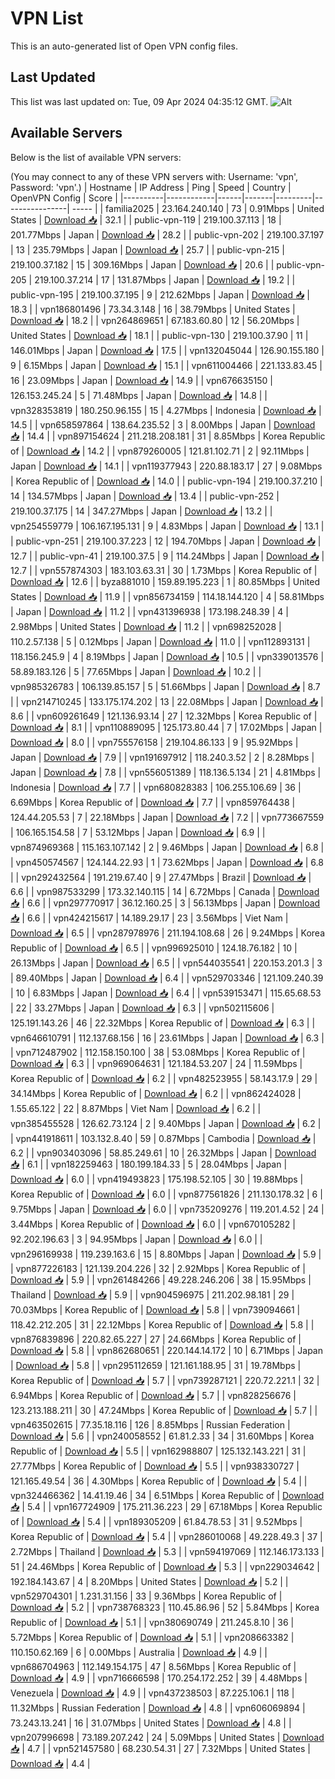 # VPN List

This is an auto-generated list of Open VPN config files.

## Last Updated

This list was last updated on: Tue, 09 Apr 2024 04:35:12 GMT.
![Alt](https://repobeats.axiom.co/api/embed/186b98318ef1479477931607c1ad7d823f12451f.svg "Repobeats analytics image")

## Available Servers

Below is the list of available VPN servers:

(You may connect to any of these VPN servers with: Username: 'vpn', Password: 'vpn'.)
| Hostname | IP Address | Ping | Speed | Country | OpenVPN Config | Score |
|----------|------------|------|-------|---------|----------------| ----- |
| familia2025 | 23.164.240.140 | 73 | 0.91Mbps | United States | [Download 📥](./configs/server_0_US.ovpn) | 32.1 |
| public-vpn-119 | 219.100.37.113 | 18 | 201.77Mbps | Japan | [Download 📥](./configs/server_1_JP.ovpn) | 28.2 |
| public-vpn-202 | 219.100.37.197 | 13 | 235.79Mbps | Japan | [Download 📥](./configs/server_2_JP.ovpn) | 25.7 |
| public-vpn-215 | 219.100.37.182 | 15 | 309.16Mbps | Japan | [Download 📥](./configs/server_3_JP.ovpn) | 20.6 |
| public-vpn-205 | 219.100.37.214 | 17 | 131.87Mbps | Japan | [Download 📥](./configs/server_4_JP.ovpn) | 19.2 |
| public-vpn-195 | 219.100.37.195 | 9 | 212.62Mbps | Japan | [Download 📥](./configs/server_5_JP.ovpn) | 18.3 |
| vpn186801496 | 73.34.3.148 | 16 | 38.79Mbps | United States | [Download 📥](./configs/server_6_US.ovpn) | 18.2 |
| vpn264869651 | 67.183.60.80 | 12 | 56.20Mbps | United States | [Download 📥](./configs/server_7_US.ovpn) | 18.1 |
| public-vpn-130 | 219.100.37.90 | 11 | 146.01Mbps | Japan | [Download 📥](./configs/server_8_JP.ovpn) | 17.5 |
| vpn132045044 | 126.90.155.180 | 9 | 6.15Mbps | Japan | [Download 📥](./configs/server_9_JP.ovpn) | 15.1 |
| vpn611004466 | 221.133.83.45 | 16 | 23.09Mbps | Japan | [Download 📥](./configs/server_10_JP.ovpn) | 14.9 |
| vpn676635150 | 126.153.245.24 | 5 | 71.48Mbps | Japan | [Download 📥](./configs/server_11_JP.ovpn) | 14.8 |
| vpn328353819 | 180.250.96.155 | 15 | 4.27Mbps | Indonesia | [Download 📥](./configs/server_12_ID.ovpn) | 14.5 |
| vpn658597864 | 138.64.235.52 | 3 | 8.00Mbps | Japan | [Download 📥](./configs/server_13_JP.ovpn) | 14.4 |
| vpn897154624 | 211.218.208.181 | 31 | 8.85Mbps | Korea Republic of | [Download 📥](./configs/server_14_KR.ovpn) | 14.2 |
| vpn879260005 | 121.81.102.71 | 2 | 92.11Mbps | Japan | [Download 📥](./configs/server_15_JP.ovpn) | 14.1 |
| vpn119377943 | 220.88.183.17 | 27 | 9.08Mbps | Korea Republic of | [Download 📥](./configs/server_16_KR.ovpn) | 14.0 |
| public-vpn-194 | 219.100.37.210 | 14 | 134.57Mbps | Japan | [Download 📥](./configs/server_17_JP.ovpn) | 13.4 |
| public-vpn-252 | 219.100.37.175 | 14 | 347.27Mbps | Japan | [Download 📥](./configs/server_18_JP.ovpn) | 13.2 |
| vpn254559779 | 106.167.195.131 | 9 | 4.83Mbps | Japan | [Download 📥](./configs/server_19_JP.ovpn) | 13.1 |
| public-vpn-251 | 219.100.37.223 | 12 | 194.70Mbps | Japan | [Download 📥](./configs/server_20_JP.ovpn) | 12.7 |
| public-vpn-41 | 219.100.37.5 | 9 | 114.24Mbps | Japan | [Download 📥](./configs/server_21_JP.ovpn) | 12.7 |
| vpn557874303 | 183.103.63.31 | 30 | 1.73Mbps | Korea Republic of | [Download 📥](./configs/server_22_KR.ovpn) | 12.6 |
| byza881010 | 159.89.195.223 | 1 | 80.85Mbps | United States | [Download 📥](./configs/server_23_US.ovpn) | 11.9 |
| vpn856734159 | 114.18.144.120 | 4 | 58.81Mbps | Japan | [Download 📥](./configs/server_24_JP.ovpn) | 11.2 |
| vpn431396938 | 173.198.248.39 | 4 | 2.98Mbps | United States | [Download 📥](./configs/server_25_US.ovpn) | 11.2 |
| vpn698252028 | 110.2.57.138 | 5 | 0.12Mbps | Japan | [Download 📥](./configs/server_26_JP.ovpn) | 11.0 |
| vpn112893131 | 118.156.245.9 | 4 | 8.19Mbps | Japan | [Download 📥](./configs/server_27_JP.ovpn) | 10.5 |
| vpn339013576 | 58.89.183.126 | 5 | 77.65Mbps | Japan | [Download 📥](./configs/server_28_JP.ovpn) | 10.2 |
| vpn985326783 | 106.139.85.157 | 5 | 51.66Mbps | Japan | [Download 📥](./configs/server_29_JP.ovpn) | 8.7 |
| vpn214710245 | 133.175.174.202 | 13 | 22.08Mbps | Japan | [Download 📥](./configs/server_30_JP.ovpn) | 8.6 |
| vpn609261649 | 121.136.93.14 | 27 | 12.32Mbps | Korea Republic of | [Download 📥](./configs/server_31_KR.ovpn) | 8.1 |
| vpn110889095 | 125.173.80.44 | 7 | 17.02Mbps | Japan | [Download 📥](./configs/server_32_JP.ovpn) | 8.0 |
| vpn755576158 | 219.104.86.133 | 9 | 95.92Mbps | Japan | [Download 📥](./configs/server_33_JP.ovpn) | 7.9 |
| vpn191697912 | 118.240.3.52 | 2 | 8.28Mbps | Japan | [Download 📥](./configs/server_34_JP.ovpn) | 7.8 |
| vpn556051389 | 118.136.5.134 | 21 | 4.81Mbps | Indonesia | [Download 📥](./configs/server_35_ID.ovpn) | 7.7 |
| vpn680828383 | 106.255.106.69 | 36 | 6.69Mbps | Korea Republic of | [Download 📥](./configs/server_36_KR.ovpn) | 7.7 |
| vpn859764438 | 124.44.205.53 | 7 | 22.18Mbps | Japan | [Download 📥](./configs/server_37_JP.ovpn) | 7.2 |
| vpn773667559 | 106.165.154.58 | 7 | 53.12Mbps | Japan | [Download 📥](./configs/server_38_JP.ovpn) | 6.9 |
| vpn874969368 | 115.163.107.142 | 2 | 9.46Mbps | Japan | [Download 📥](./configs/server_39_JP.ovpn) | 6.8 |
| vpn450574567 | 124.144.22.93 | 1 | 73.62Mbps | Japan | [Download 📥](./configs/server_40_JP.ovpn) | 6.8 |
| vpn292432564 | 191.219.67.40 | 9 | 27.47Mbps | Brazil | [Download 📥](./configs/server_41_BR.ovpn) | 6.6 |
| vpn987533299 | 173.32.140.115 | 14 | 6.72Mbps | Canada | [Download 📥](./configs/server_42_CA.ovpn) | 6.6 |
| vpn297770917 | 36.12.160.25 | 3 | 56.13Mbps | Japan | [Download 📥](./configs/server_43_JP.ovpn) | 6.6 |
| vpn424215617 | 14.189.29.17 | 23 | 3.56Mbps | Viet Nam | [Download 📥](./configs/server_44_VN.ovpn) | 6.5 |
| vpn287978976 | 211.194.108.68 | 26 | 9.24Mbps | Korea Republic of | [Download 📥](./configs/server_45_KR.ovpn) | 6.5 |
| vpn996925010 | 124.18.76.182 | 10 | 26.13Mbps | Japan | [Download 📥](./configs/server_46_JP.ovpn) | 6.5 |
| vpn544035541 | 220.153.201.3 | 3 | 89.40Mbps | Japan | [Download 📥](./configs/server_47_JP.ovpn) | 6.4 |
| vpn529703346 | 121.109.240.39 | 10 | 6.83Mbps | Japan | [Download 📥](./configs/server_48_JP.ovpn) | 6.4 |
| vpn539153471 | 115.65.68.53 | 22 | 33.27Mbps | Japan | [Download 📥](./configs/server_49_JP.ovpn) | 6.3 |
| vpn502115606 | 125.191.143.26 | 46 | 22.32Mbps | Korea Republic of | [Download 📥](./configs/server_50_KR.ovpn) | 6.3 |
| vpn646610791 | 112.137.68.156 | 16 | 23.61Mbps | Japan | [Download 📥](./configs/server_51_JP.ovpn) | 6.3 |
| vpn712487902 | 112.158.150.100 | 38 | 53.08Mbps | Korea Republic of | [Download 📥](./configs/server_52_KR.ovpn) | 6.3 |
| vpn969064631 | 121.184.53.207 | 24 | 11.59Mbps | Korea Republic of | [Download 📥](./configs/server_53_KR.ovpn) | 6.2 |
| vpn482523955 | 58.143.17.9 | 29 | 34.14Mbps | Korea Republic of | [Download 📥](./configs/server_54_KR.ovpn) | 6.2 |
| vpn862424028 | 1.55.65.122 | 22 | 8.87Mbps | Viet Nam | [Download 📥](./configs/server_55_VN.ovpn) | 6.2 |
| vpn385455528 | 126.62.73.124 | 2 | 9.40Mbps | Japan | [Download 📥](./configs/server_56_JP.ovpn) | 6.2 |
| vpn441918611 | 103.132.8.40 | 59 | 0.87Mbps | Cambodia | [Download 📥](./configs/server_57_KH.ovpn) | 6.2 |
| vpn903403096 | 58.85.249.61 | 10 | 26.32Mbps | Japan | [Download 📥](./configs/server_58_JP.ovpn) | 6.1 |
| vpn182259463 | 180.199.184.33 | 5 | 28.04Mbps | Japan | [Download 📥](./configs/server_59_JP.ovpn) | 6.0 |
| vpn419493823 | 175.198.52.105 | 30 | 19.88Mbps | Korea Republic of | [Download 📥](./configs/server_60_KR.ovpn) | 6.0 |
| vpn877561826 | 211.130.178.32 | 6 | 9.75Mbps | Japan | [Download 📥](./configs/server_61_JP.ovpn) | 6.0 |
| vpn735209276 | 119.201.4.52 | 24 | 3.44Mbps | Korea Republic of | [Download 📥](./configs/server_62_KR.ovpn) | 6.0 |
| vpn670105282 | 92.202.196.63 | 3 | 94.95Mbps | Japan | [Download 📥](./configs/server_63_JP.ovpn) | 6.0 |
| vpn296169938 | 119.239.163.6 | 15 | 8.80Mbps | Japan | [Download 📥](./configs/server_64_JP.ovpn) | 5.9 |
| vpn877226183 | 121.139.204.226 | 32 | 2.92Mbps | Korea Republic of | [Download 📥](./configs/server_65_KR.ovpn) | 5.9 |
| vpn261484266 | 49.228.246.206 | 38 | 15.95Mbps | Thailand | [Download 📥](./configs/server_66_TH.ovpn) | 5.9 |
| vpn904596975 | 211.202.98.181 | 29 | 70.03Mbps | Korea Republic of | [Download 📥](./configs/server_67_KR.ovpn) | 5.8 |
| vpn739094661 | 118.42.212.205 | 31 | 22.12Mbps | Korea Republic of | [Download 📥](./configs/server_68_KR.ovpn) | 5.8 |
| vpn876839896 | 220.82.65.227 | 27 | 24.66Mbps | Korea Republic of | [Download 📥](./configs/server_69_KR.ovpn) | 5.8 |
| vpn862680651 | 220.144.14.172 | 10 | 6.71Mbps | Japan | [Download 📥](./configs/server_70_JP.ovpn) | 5.8 |
| vpn295112659 | 121.161.188.95 | 31 | 19.78Mbps | Korea Republic of | [Download 📥](./configs/server_71_KR.ovpn) | 5.7 |
| vpn739287121 | 220.72.221.1 | 32 | 6.94Mbps | Korea Republic of | [Download 📥](./configs/server_72_KR.ovpn) | 5.7 |
| vpn828256676 | 123.213.188.211 | 30 | 47.24Mbps | Korea Republic of | [Download 📥](./configs/server_73_KR.ovpn) | 5.7 |
| vpn463502615 | 77.35.18.116 | 126 | 8.85Mbps | Russian Federation | [Download 📥](./configs/server_74_RU.ovpn) | 5.6 |
| vpn240058552 | 61.81.2.33 | 34 | 31.60Mbps | Korea Republic of | [Download 📥](./configs/server_75_KR.ovpn) | 5.5 |
| vpn162988807 | 125.132.143.221 | 31 | 27.77Mbps | Korea Republic of | [Download 📥](./configs/server_76_KR.ovpn) | 5.5 |
| vpn938330727 | 121.165.49.54 | 36 | 4.30Mbps | Korea Republic of | [Download 📥](./configs/server_77_KR.ovpn) | 5.4 |
| vpn324466362 | 14.41.19.46 | 34 | 6.51Mbps | Korea Republic of | [Download 📥](./configs/server_78_KR.ovpn) | 5.4 |
| vpn167724909 | 175.211.36.223 | 29 | 67.18Mbps | Korea Republic of | [Download 📥](./configs/server_79_KR.ovpn) | 5.4 |
| vpn189305209 | 61.84.78.53 | 31 | 9.52Mbps | Korea Republic of | [Download 📥](./configs/server_80_KR.ovpn) | 5.4 |
| vpn286010068 | 49.228.49.3 | 37 | 2.72Mbps | Thailand | [Download 📥](./configs/server_81_TH.ovpn) | 5.3 |
| vpn594197069 | 112.146.173.133 | 51 | 24.46Mbps | Korea Republic of | [Download 📥](./configs/server_82_KR.ovpn) | 5.3 |
| vpn229034642 | 192.184.143.67 | 4 | 8.20Mbps | United States | [Download 📥](./configs/server_83_US.ovpn) | 5.2 |
| vpn529704301 | 1.231.31.156 | 33 | 9.36Mbps | Korea Republic of | [Download 📥](./configs/server_84_KR.ovpn) | 5.2 |
| vpn738768323 | 110.45.86.96 | 52 | 5.84Mbps | Korea Republic of | [Download 📥](./configs/server_85_KR.ovpn) | 5.1 |
| vpn380690749 | 211.245.8.10 | 36 | 5.72Mbps | Korea Republic of | [Download 📥](./configs/server_86_KR.ovpn) | 5.1 |
| vpn208663382 | 110.150.62.169 | 6 | 0.00Mbps | Australia | [Download 📥](./configs/server_87_AU.ovpn) | 4.9 |
| vpn686704963 | 112.149.154.175 | 47 | 8.56Mbps | Korea Republic of | [Download 📥](./configs/server_88_KR.ovpn) | 4.9 |
| vpn716666598 | 170.254.172.252 | 39 | 4.48Mbps | Venezuela | [Download 📥](./configs/server_89_VE.ovpn) | 4.9 |
| vpn437238503 | 87.225.106.1 | 118 | 11.32Mbps | Russian Federation | [Download 📥](./configs/server_90_RU.ovpn) | 4.8 |
| vpn606069894 | 73.243.13.241 | 16 | 31.07Mbps | United States | [Download 📥](./configs/server_91_US.ovpn) | 4.8 |
| vpn207996698 | 73.189.207.242 | 24 | 5.09Mbps | United States | [Download 📥](./configs/server_92_US.ovpn) | 4.7 |
| vpn521457580 | 68.230.54.31 | 27 | 7.32Mbps | United States | [Download 📥](./configs/server_93_US.ovpn) | 4.4 |
